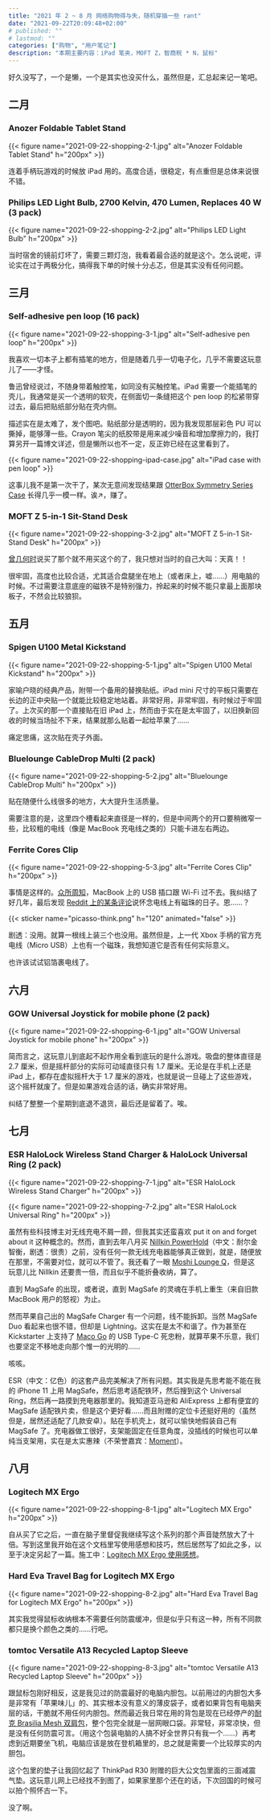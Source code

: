 ```yaml
---
title: "2021 年 2 ~ 8 月 网络购物得与失，随机穿插一些 rant"
date: "2021-09-22T20:09:48+02:00"
# published: ""
# lastmod: ""
categories: ["购物", "用户笔记"]
description: "本期主要内容：iPad 笔夹，MOFT Z，智商税 * N，鼠标"
---
```

好久没写了，一个是懒，一个是其实也没买什么，虽然但是，汇总起来记一笔吧。


## 二月

### Anozer Foldable Tablet Stand

{{< figure name="2021-09-22-shopping-2-1.jpg" alt="Anozer Foldable Tablet Stand" h="200px" >}}

连着手柄玩游戏的时候放 iPad 用的。高度合适，很稳定，有点重但是总体来说很不错。

### Philips LED Light Bulb, 2700 Kelvin, 470 Lumen, Replaces 40 W (3 pack)

{{< figure name="2021-09-22-shopping-2-2.jpg" alt="Philips LED Light Bulb" h="200px" >}}

当时宿舍的镜前灯坏了，需要三颗灯泡，我看着最合适的就是这个。怎么说呢，评论实在过于两极分化，搞得我下单的时候十分忐忑，但是其实没有任何问题。


## 三月

### Self-adhesive pen loop (16 pack)

{{< figure name="2021-09-22-shopping-3-1.jpg" alt="Self-adhesive pen loop" h="200px" >}}

我喜欢一切本子上都有插笔的地方，但是随着几乎一切电子化，几乎不需要这玩意儿了——才怪。

鲁迅曾经说过，不随身带着触控笔，如同没有买触控笔。iPad 需要一个能插笔的壳儿，我通常是买一个透明的软壳，在侧面切一条缝把这个 pen loop 的松紧带穿过去，最后把贴纸部分贴在壳内侧。

描述实在是太难了，发个图吧。贴纸部分是透明的，因为我发现那层彩色 PU 可以撕掉，能够薄一些。Crayon 笔尖的纸胶带是用来减少噪音和增加摩擦力的，我打算另开一篇博文详述，但是懒所以也不一定，反正妳已经在这里看到了。

{{< figure name="2021-09-22-shopping-ipad-case.jpg" alt="iPad case with pen loop" >}}

这事儿我不是第一次干了，某次无意间发现结果跟 [OtterBox Symmetry Series Case](https://www.apple.com/shop/product/HNKU2ZM/A/) 长得几乎一模一样。诶↗︎，赚了。

### MOFT Z 5-in-1 Sit-Stand Desk

{{< figure name="2021-09-22-shopping-3-2.jpg" alt="MOFT Z 5-in-1 Sit-Stand Desk" h="200px" >}}

[曾几何时](/posts/2021-02-04-gains-and-losses-with-online-shopping/#ringke-variation-laptop-stand)说买了那个就不用买这个的了，我只想对当时的自己大叫：天真！！

很牢固，高度也比较合适，尤其适合盘腿坐在地上（或者床上，嘘……）用电脑的时候。不过需要注意底座的磁铁不是特别强力，拎起来的时候不能只拿最上面那块板子，不然会比较狼狈。


## 五月

### Spigen U100 Metal Kickstand

{{< figure name="2021-09-22-shopping-5-1.jpg" alt="Spigen U100 Metal Kickstand" h="200px" >}}

家喻户晓的经典产品，附带一个备用的替换贴纸。iPad mini 尺寸的平板只需要在长边的正中央贴一个就能比较稳定地站着。非常好用，非常牢固，有时候过于牢固了。上次买的那一个直接贴在旧 iPad 上，然而由于实在是太牢固了，以旧换新回收的时候当场扯不下来，结果就那么贴着一起给苹果了……

痛定思痛，这次贴在壳子外面。


### Bluelounge CableDrop Multi (2 pack)

{{< figure name="2021-09-22-shopping-5-2.jpg" alt="Bluelounge CableDrop Multi" h="200px" >}}

贴在随便什么线很多的地方，大大提升生活质量。

需要注意的是，这里四个槽看起来直径是一样的，但是中间两个的开口要稍微窄一些，比较粗的电线（像是 MacBook 充电线之类的）只能卡进左右两边。

### Ferrite Cores Clip

{{< figure name="2021-09-22-shopping-5-3.jpg" alt="Ferrite Cores Clip" h="200px" >}}

事情是这样的。[众](https://apple.stackexchange.com/questions/329970/)[所](https://www.reddit.com/r/technology/comments/136g7y/)[周](https://discussions.apple.com/thread/250116106/)[知](https://discussions.apple.com/thread/8511706/)，MacBook 上的 USB 插口跟 Wi-Fi 过不去。我纠结了好几年，最后发现 [Reddit 上的某条评论](https://www.reddit.com/r/technology/comments/136g7y/comment/c71bgmw/?utm_source=share&utm_medium=web2x&context=3)说怀念电线上有磁珠的日子。恩……？

{{< sticker name="picasso-think.png" h="120" animated="false" >}}

剧透：没用。就算一根线上装三个也没用。虽然但是，上一代 Xbox 手柄的官方充电线（Micro USB）上也有一个磁珠，我想知道它是否有任何实际意义。

也许该试试铝箔裹电线了。


## 六月

### GOW Universal Joystick for mobile phone (2 pack)

{{< figure name="2021-09-22-shopping-6-1.jpg" alt="GOW Universal Joystick for mobile phone" h="200px" >}}

简而言之，这玩意儿到底起不起作用全看到底玩的是什么游戏。吸盘的整体直径是 2.7 厘米，但是摇杆部分的实际可动域直径只有 1.7 厘米。无论是在手机上还是 iPad 上，都存在虚拟摇杆大于 1.7 厘米的游戏，也就是说一旦碰上了这些游戏，这个摇杆就废了。但是如果游戏合适的话，确实非常好用。

纠结了整整一个星期到底退不退货，最后还是留着了。唉。


## 七月

### ESR HaloLock Wireless Stand Charger & HaloLock Universal Ring (2 pack)

{{< figure name="2021-09-22-shopping-7-1.jpg" alt="ESR HaloLock Wireless Stand Charger" h="200px" >}}

{{< figure name="2021-09-22-shopping-7-2.jpg" alt="ESR HaloLock Universal Ring" h="200px" >}}

虽然有些科技博主对无线充电不屑一顾，但我其实还蛮喜欢 put it on and forget about it 这种概念的。然而，直到去年八月买 [Nillkin PowerHold](https://nillkin.org/accessories/nillkin-powerhold-tablet-wireless-charging-stand)（中文：耐尔金智衡，剧透：很贵）之前，没有任何一款无线充电器能够真正做到，就是，随便放在那里，不需要对位，就可以不管了。我还看了一眼 [Moshi Lounge Q](https://www.moshi.com/en/product/lounge-q-wireless-charging-stand/nordic-gray/)，但是这玩意儿比 Nillkin 还要贵一倍，而且似乎不能折叠收纳，算了。

直到 MagSafe 的出现，或者说，直到 MagSafe 的灵魂在手机上重生（来自旧款 MacBook 用户的怒视）为止。

然而苹果自己出的 MagSafe Charger 有一个问题，线不能拆卸。当然 MagSafe Duo 看起来也很不错，但却是 Lightning。这实在是太不和谐了。作为甚至在 Kickstarter 上支持了 [Maco Go](https://www.hellomaco.com/collections/maco-go/products/maco-go-1/) 的 USB Type-C 死忠粉，就算苹果不乐意，我们也要坚定不移地走向那个惟一的光明的……

咳咳。

ESR（中文：亿色）的这套产品完美解决了所有问题。其实我是先思考能不能在我的 iPhone 11 上用 MagSafe，然后思考适配铁环，然后搜到这个 Universal Ring，然后再一路摸到充电器那里的。我知道亚马逊和 AliExpress 上都有便宜的 MagSafe 适配铁片卖，但是这个更好看……而且附赠的定位卡还挺好用的（虽然但是，居然还适配了几款安卓）。贴在手机壳上，就可以愉快地假装自己有 MagSafe 了。充电器做工很好，支架能固定在任意角度，没插线的时候也可以单纯当支架用，实在是太实惠辣（不荣誉嘉宾：[Moment](https://www.shopmoment.com/magsafe)）。


## 八月

### Logitech MX Ergo

{{< figure name="2021-09-22-shopping-8-1.jpg" alt="Logitech MX Ergo" h="200px" >}}

自从买了它之后，一直在脑子里督促我继续写这个系列的那个声音陡然放大了十倍。写到这里我开始在这个文档里写使用感想和技巧，然后居然写了如此之多，以至于决定另起了一篇。施工中：[Logitech MX Ergo 使用感想](/drafts/2021-09-23-logitech-mx-ergo/)。

### Hard Eva Travel Bag for Logitech MX Ergo

{{< figure name="2021-09-22-shopping-8-2.jpg" alt="Hard Eva Travel Bag for Logitech MX Ergo" h="200px" >}}

其实我觉得鼠标收纳根本不需要任何防震缓冲，但是似乎只有这一种，所有不同款都只是换个颜色之类的……行吧。

### tomtoc Versatile A13 Recycled Laptop Sleeve

{{< figure name="2021-09-22-shopping-8-3.jpg" alt="tomtoc Versatile A13 Recycled Laptop Sleeve" h="200px" >}}

跟鼠标包刚好相反，这是我见过的防震最好的电脑内胆包。以前用过的内胆包大多是非常有「苹果味儿」的、其实根本没有意义的薄皮袋子，或者如果背包有电脑夹层的话，干脆就不用任何内胆包。然而最近我日常在用的背包是现在已经停产的[耐克 Brasilia Mesh 双肩包](https://www.nike.com/cn/t/brasilia-mesh-%E8%AE%AD%E7%BB%83%E5%8F%8C%E8%82%A9%E5%8C%85-NPCHhd/CW6220-010)，整个包完全就是一层网眼口袋。非常轻，非常凉快，但是没有任何防震可言。（用这个包装电脑的人搞不好全世界只有我一个……）再考虑到近期要坐飞机，电脑应该是放在登机箱里的，总之就是需要一个比较厚实的内胆包。

这个包里的垫子让我回忆起了 ThinkPad R30 附赠的巨大公文包里面的三面减震气垫。这玩意儿网上已经找不到图了，如果家里那个还在的话，下次回国的时候可以拍个照怀古一下。

没了啊。
